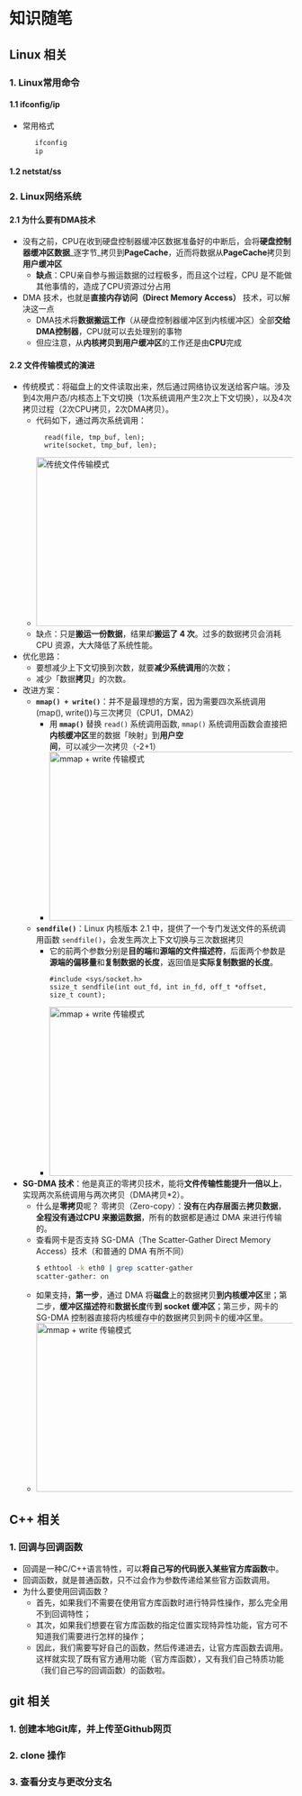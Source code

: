 # 知识随笔

## Linux 相关
### 1. Linux常用命令
#### 1.1 ifconfig/ip
   - 常用格式
      ``` bash
         ifconfig
         ip
      ```
    
#### 1.2 netstat/ss

### 2. Linux网络系统
#### 2.1 为什么要有DMA技术
   - 没有之前，CPU在收到硬盘控制器缓冲区数据准备好的中断后，会将**硬盘控制器缓冲区数据**_逐字节_拷贝到**PageCache**，近而将数据从**PageCache**拷贝到**用户缓冲区**
     - **缺点**：CPU亲自参与搬运数据的过程极多，而且这个过程，CPU 是不能做其他事情的，造成了CPU资源过分占用
   - DMA 技术，也就是**直接内存访问（Direct Memory Access）** 技术，可以解决这一点
     - DMA技术将**数据搬运工作**（从硬盘控制器缓冲区到内核缓冲区）全部**交给DMA控制器**，CPU就可以去处理别的事物
     - 但应注意，从**内核拷贝到用户缓冲区**的工作还是由**CPU**完成
#### 2.2 文件传输模式的演进
   - 传统模式：将磁盘上的文件读取出来，然后通过网络协议发送给客户端。涉及到4次用户态/内核态上下文切换（1次系统调用产生2次上下文切换），以及4次拷贝过程（2次CPU拷贝，2次DMA拷贝）。
     - 代码如下，通过两次系统调用：
         ``` CXX
           read(file, tmp_buf, len);
           write(socket, tmp_buf, len);
         ```
     - <img src="https://cdn.xiaolincoding.com/gh/xiaolincoder/ImageHost2/%E6%93%8D%E4%BD%9C%E7%B3%BB%E7%BB%9F/%E9%9B%B6%E6%8B%B7%E8%B4%9D/%E4%BC%A0%E7%BB%9F%E6%96%87%E4%BB%B6%E4%BC%A0%E8%BE%93.png" alt="传统文件传输模式" width="500px" height="300px">
     - 缺点：只是**搬运一份数据**，结果却**搬运了 4 次**。过多的数据拷贝会消耗 CPU 资源，大大降低了系统性能。
  - 优化思路：
    - 要想减少上下文切换到次数，就要**减少系统调用**的次数；
    - 减少「数据**拷贝**」的次数。
  - 改进方案：
    - **`mmap() + write()`**：并不是最理想的方案，因为需要四次系统调用(map(), write())与三次拷贝（CPU1，DMA2）
       - 用 **`mmap()`** 替换 `read()` 系统调用函数, `mmap()` 系统调用函数会直接把**内核缓冲区**里的数据「映射」到**用户空间**，可以减少一次拷贝（-2+1）
       - <img src="https://cdn.xiaolincoding.com/gh/xiaolincoder/ImageHost2/%E6%93%8D%E4%BD%9C%E7%B3%BB%E7%BB%9F/%E9%9B%B6%E6%8B%B7%E8%B4%9D/mmap%20%2B%20write%20%E9%9B%B6%E6%8B%B7%E8%B4%9D.png" alt=" mmap + write 传输模式" width="500px" height="300px">
    - **`sendfile()`**：Linux 内核版本 2.1 中，提供了一个专门发送文件的系统调用函数 `sendfile()`，会发生两次上下文切换与三次数据拷贝
       - 它的前两个参数分别是**目的端**和**源端的文件描述符**，后面两个参数是**源端的偏移量**和**复制数据的长度**，返回值是**实际复制数据的长度**。
         ``` CXX
         #include <sys/socket.h>
         ssize_t sendfile(int out_fd, int in_fd, off_t *offset, size_t count);
         ```
       -  <img src="https://cdn.xiaolincoding.com/gh/xiaolincoder/ImageHost2/%E6%93%8D%E4%BD%9C%E7%B3%BB%E7%BB%9F/%E9%9B%B6%E6%8B%B7%E8%B4%9D/senfile-3%E6%AC%A1%E6%8B%B7%E8%B4%9D.png" alt=" mmap + write 传输模式" width="500px" height="300px">
   - **SG-DMA 技术**：他是真正的零拷贝技术，能将**文件传输性能提升一倍以上**，实现两次系统调用与两次拷贝（DMA拷贝*2）。
     - 什么是**零拷贝**呢？ 零拷贝（Zero-copy）：**没有**在**内存层面**去**拷贝数据**，**全程没有通过CPU 来搬运数据**，所有的数据都是通过 DMA 来进行传输的。
     - 查看网卡是否支持 SG-DMA（The Scatter-Gather Direct Memory Access）技术（和普通的 DMA 有所不同）
         ``` bash
         $ ethtool -k eth0 | grep scatter-gather
         scatter-gather: on
         ```
     - 如果支持，**第一步**，通过 DMA 将**磁盘**上的数据拷贝**到内核缓冲区**里；第二步，**缓冲区描述符**和**数据长度**传**到 socket 缓冲区**；第三步，网卡的 SG-DMA 控制器直接将内核缓存中的数据拷贝到网卡的缓冲区里。
     - <img src="https://cdn.xiaolincoding.com/gh/xiaolincoder/ImageHost2/%E6%93%8D%E4%BD%9C%E7%B3%BB%E7%BB%9F/%E9%9B%B6%E6%8B%B7%E8%B4%9D/senfile-%E9%9B%B6%E6%8B%B7%E8%B4%9D.png" alt=" mmap + write 传输模式" width="500px" height="300px">
## C++ 相关
### 1. 回调与回调函数
  - 回调是一种C/C++语言特性，可以**将自己写的代码嵌入某些官方库函数**中。
  - 回调函数，就是普通函数，只不过会作为参数传递给某些官方函数调用。
  - 为什么要使用回调函数？
    - 首先，如果我们不需要在使用官方库函数时进行特异性操作，那么完全用不到回调特性；
    - 其次，如果我们想要在官方库函数的指定位置实现特异性功能，官方可不知道我们需要进行怎样的操作；
    - 因此，我们需要写好自己的函数，然后传递进去，让官方库函数去调用。这样就实现了既有官方通用功能（官方库函数），又有我们自己特质功能（我们自己写的回调函数）的函数啦。

## git 相关
### 1. 创建本地Git库，并上传至Github网页

### 2. clone 操作

### 3. 查看分支与更改分支名
